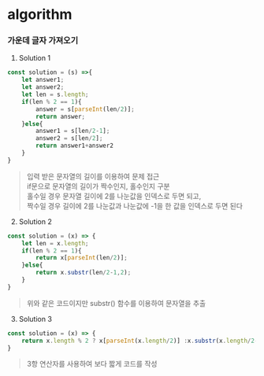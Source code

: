 # algorithm
### 가운데 글자 가져오기

1. Solution 1

```js
const solution = (s) =>{
    let answer1;
    let answer2;
    let len = s.length;
    if(len % 2 == 1){
        answer = s[parseInt(len/2)];
        return answer;
    }else{
        answer1 = s[len/2-1];
        answer2 = s[len/2];
        return answer1+answer2
    }
}
````

>입력 받은 문자열의 길이를 이용하여 문제 접근<br>
 if문으로 문자열의 길이가 짝수인지, 홀수인지 구분<br>
 홀수일 경우 문자열 길이에 2를 나눈값을 인덱스로 두면 되고,<br>
 짝수일 경우 길이에 2를 나눈값과 나눈값에 -1을 한 값을 인덱스로 두면 된다
 
 2. Solution 2
 ```js
 const solution = (x) => {
     let len = x.length;
     if(len % 2 == 1){
         return x[parseInt(len/2)];
     }else{
         return x.substr(len/2-1,2);
     }
 }
 ```
 >위와 같은 코드이지만 substr() 함수를 이용하여 문자열을 추출

 3. Solution 3

 ```js
 const solution = (x) => {
     return x.length % 2 ? x[parseInt(x.length/2)] :x.substr(x.length/2-1,2) 
 }
 ```
 >3항 연산자를 사용하여 보다 짧게 코드를 작성